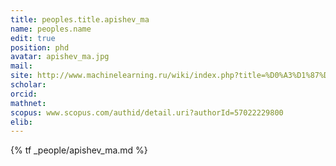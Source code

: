 ```yaml
---
title: peoples.title.apishev_ma
name: peoples.name
edit: true
position: phd
avatar: apishev_ma.jpg
mail: 
site: http://www.machinelearning.ru/wiki/index.php?title=%D0%A3%D1%87%D0%B0%D1%81%D1%82%D0%BD%D0%B8%D0%BA:Mapishev
scholar: 
orcid: 
mathnet: 
scopus: www.scopus.com/authid/detail.uri?authorId=57022229800
elib: 
---
```


{% tf _people/apishev_ma.md %}
